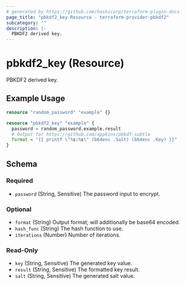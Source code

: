 ```yaml
---
# generated by https://github.com/hashicorp/terraform-plugin-docs
page_title: "pbkdf2_key Resource - terraform-provider-pbkdf2"
subcategory: ""
description: |-
  PBKDF2 derived key.
---
```


# pbkdf2_key (Resource)

PBKDF2 derived key.

## Example Usage

```terraform
resource "random_password" "example" {}

resource "pbkdf2_key" "example" {
  password = random_password.example.result
  # Output for https://github.com/appkins/pbkdf-subtle
  format = "{{ printf \"%s:%s\" (b64enc .Salt) (b64enc .Key) }}"
}
```

<!-- schema generated by tfplugindocs -->
## Schema

### Required

- `password` (String, Sensitive) The password input to encrypt.

### Optional

- `format` (String) Output format; will additionally be base64 encoded.
- `hash_func` (String) The hash function to use.
- `iterations` (Number) Number of iterations.

### Read-Only

- `key` (String, Sensitive) The generated key value.
- `result` (String, Sensitive) The formatted key result.
- `salt` (String, Sensitive) The generated salt value.
